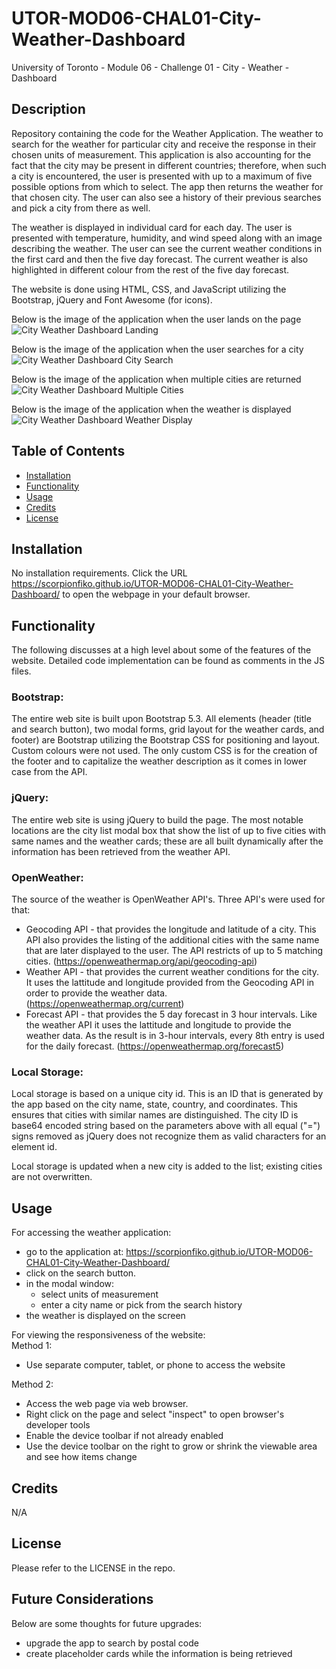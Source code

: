 # UTOR-MOD06-CHAL01-City-Weather-Dashboard

University of Toronto - Module 06 - Challenge 01 - City - Weather - Dashboard

## Description

Repository containing the code for the Weather Application. The weather to search for the weather for particular city and receive the response in their chosen units of measurement. This application is also accounting for the fact that the city may be present in different countries; therefore, when such a city is encountered, the user is presented with up to a maximum of five possible options from which to select. The app then returns the weather for that chosen city. The user can also see a history of their previous searches and pick a city from there as well.

The weather is displayed in individual card for each day. The user is presented with temperature, humidity, and wind speed along with an image describing the weather. The user can see the current weather conditions in the first card and then the five day forecast. The current weather is also highlighted in different colour from the rest of the five day forecast.

The website is done using HTML, CSS, and JavaScript utilizing the Bootstrap, jQuery and Font Awesome (for icons).

Below is the image of the application when the user lands on the page
![City Weather Dashboard Landing](./assets/images/CWD-01-Landing.png)

Below is the image of the application when the user searches for a city
![City Weather Dashboard City Search](./assets/images/CWD-02-city-search.png)

Below is the image of the application when multiple cities are returned
![City Weather Dashboard Multiple Cities](./assets/images/CWD-03-multiple-cities.png)

Below is the image of the application when the weather is displayed
![City Weather Dashboard Weather Display](./assets/images/CWD-04-weather.png)

## Table of Contents

- [Installation](#installation)
- [Functionality](#functionality)
- [Usage](#usage)
- [Credits](#credits)
- [License](#license)

## Installation

No installation requirements. Click the URL https://scorpionfiko.github.io/UTOR-MOD06-CHAL01-City-Weather-Dashboard/ to open the webpage in your default browser.

## Functionality

The following discusses at a high level about some of the features of the website. Detailed code implementation can be found as comments in the JS files.

### Bootstrap:

The entire web site is built upon Bootstrap 5.3. All elements (header (title and search button), two modal forms, grid layout for the weather cards, and footer) are Bootstrap utilizing the Bootstrap CSS for positioning and layout. Custom colours were not used. The only custom CSS is for the creation of the footer and to capitalize the weather description as it comes in lower case from the API.

### jQuery:

The entire web site is using jQuery to build the page. The most notable locations are the city list modal box that show the list of up to five cities with same names and the weather cards; these are all built dynamically after the information has been retrieved from the weather API.

### OpenWeather:

The source of the weather is OpenWeather API's. Three API's were used for that:

- Geocoding API - that provides the longitude and latitude of a city. This API also provides the listing of the additional cities with the same name that are later displayed to the user. The API restricts of up to 5 matching cities. (https://openweathermap.org/api/geocoding-api)
- Weather API - that provides the current weather conditions for the city. It uses the lattitude and longitude provided from the Geocoding API in order to provide the weather data. (https://openweathermap.org/current)
- Forecast API - that provides the 5 day forecast in 3 hour intervals. Like the weather API it uses the lattitude and longitude to provide the weather data. As the result is in 3-hour intervals, every 8th entry is used for the daily forecast. (https://openweathermap.org/forecast5)

### Local Storage:

Local storage is based on a unique city id. This is an ID that is generated by the app based on the city name, state, country, and coordinates. This ensures that cities with similar names are distinguished. The city ID is base64 encoded string based on the parameters above with all equal ("=") signs removed as jQuery does not recognize them as valid characters for an element id.

Local storage is updated when a new city is added to the list; existing cities are not overwritten.

## Usage

For accessing the weather application:<br>

- go to the application at: https://scorpionfiko.github.io/UTOR-MOD06-CHAL01-City-Weather-Dashboard/
- click on the search button.
- in the modal window:
  - select units of measurement
  - enter a city name or pick from the search history
- the weather is displayed on the screen

For viewing the responsiveness of the website:<br />
Method 1:

- Use separate computer, tablet, or phone to access the website

Method 2:

- Access the web page via web browser.
- Right click on the page and select "inspect" to open browser's developer tools
- Enable the device toolbar if not already enabled
- Use the device toolbar on the right to grow or shrink the viewable area and see how items change

## Credits

N/A

## License

Please refer to the LICENSE in the repo.

## Future Considerations

Below are some thoughts for future upgrades:

- upgrade the app to search by postal code
- create placeholder cards while the information is being retrieved
